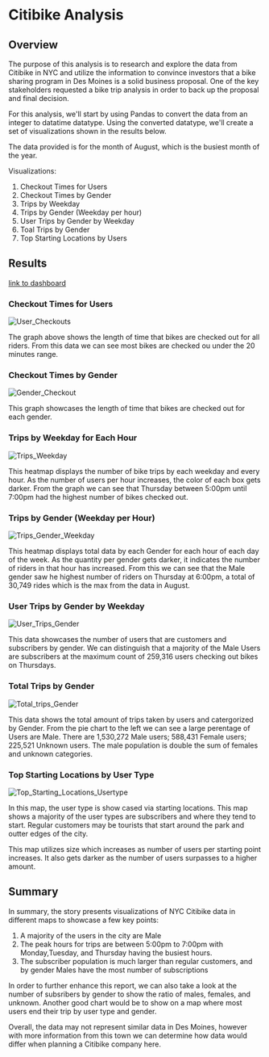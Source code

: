 # Citibike Analysis

## Overview

The purpose of this analysis is to research and explore the data from Citibike in NYC and utilize the information to convince investors that a bike sharing program in Des Moines is a solid business proposal. One of the key stakeholders requested a bike trip analysis in order to back up the proposal and final decision. 

For this analysis, we'll start by using Pandas to convert the data from an integer to datatime datatype. 
Using the converted datatype, we'll create a set of visualizations shown in the results below. 

The data provided is for the month of August, which is the busiest month of the year.

Visualizations:
1) Checkout Times for Users
2) Checkout Times by Gender
3) Trips by Weekday
4) Trips by Gender (Weekday per hour)
5) User Trips by Gender by Weekday
6) Toal Trips by Gender
7) Top Starting Locations by Users

## Results

[link to dashboard](https://public.tableau.com/app/profile/karen.grewal/viz/NYCCitibikeChallenge_16601043070170/CitibikeDataAnalysis?publish=yes)

### Checkout Times for Users

![User_Checkouts](https://github.com/kareng013/bikesharing/blob/main/Images/Checkout%20Times.png)

The graph above shows the length of time that bikes are checked out for all riders. 
From this data we can see most bikes are checked ou under the 20 minutes range.

### Checkout Times by Gender

![Gender_Checkout](https://github.com/kareng013/bikesharing/blob/main/Images/Checkout%20Times%20by%20Gender.png)

This graph showcases the length of time that bikes are checked out for each gender. 

### Trips by Weekday for Each Hour

![Trips_Weekday](https://github.com/kareng013/bikesharing/blob/main/Images/Trips%20by%20Weekday.png)

This heatmap displays the number of bike trips by each weekday and every hour. 
As the number of users per hour increases, the color of each box gets darker.
From the graph we can see that Thursday between 5:00pm until 7:00pm had the highest number of bikes checked out. 

### Trips by Gender (Weekday per Hour)

![Trips_Gender_Weekday](https://github.com/kareng013/bikesharing/blob/main/Images/Trips%20by%20Gender(Weekday%20per%20hour).png)

This heatmap displays total data by each Gender for each hour of each day of the week. As the quantity per gender gets darker, it indicates the number of riders in that hour has increased. From this we can see that the Male gender saw he highest number of riders on Thursday at 6:00pm, a total of 30,749 rides which is the max from the data in August. 

### User Trips by Gender by Weekday

![User_Trips_Gender](https://github.com/kareng013/bikesharing/blob/main/Images/User%20Trips%20by%20Gender%20by%20Weekday.png)

This data showcases the number of users that are customers and subscribers by gender. 
We can distinguish that a majority of the Male Users are subscribers at the maximum count of 259,316 users checking out bikes on Thursdays.

### Total Trips by Gender

![Total_trips_Gender](https://github.com/kareng013/bikesharing/blob/main/Images/Total%20Trips%20by%20Gender.png)

This data shows the total amount of trips taken by users and catergorized by Gender. From the pie chart to the left we can see a large perentage of Users are Male.
There are 1,530,272 Male users; 588,431 Female users; 225,521 Unknown users. The male population is double the sum of females and unknown categories. 

### Top Starting Locations by User Type

![Top_Starting_Locations_Usertype](https://github.com/kareng013/bikesharing/blob/main/Images/Top%20Starting%20Locations%20by%20User%20Type.png)

In this map, the user type is show cased via starting locations. This map shows a majority of the user types are subscribers and where they tend to start. Regular customers may be tourists that start around the park and outter edges of the city. 

This map utilizes size which increases as number of users per starting point increases. It also gets darker as the number of users surpasses to a higher amount.


## Summary

In summary, the story presents visualizations of NYC Citibike data in different maps to showcase a few key points:

1) A majority of the users in the city are Male
2) The peak hours for trips are between 5:00pm to 7:00pm with Monday,Tuesday, and Thursday having the busiest hours. 
3) The subscriber population is much larger than regular customers, and by gender Males have the most number of subscriptions

In order to further enhance this report, we can also take a look at the number of subsribers by gender to show the ratio of males, females, and unknown.
Another good chart would be to show on a map where most users end their trip by user type and gender. 

Overall, the data may not represent similar data in Des Moines, however with more information from this town we can determine how data would differ when planning a Citibike company here.


